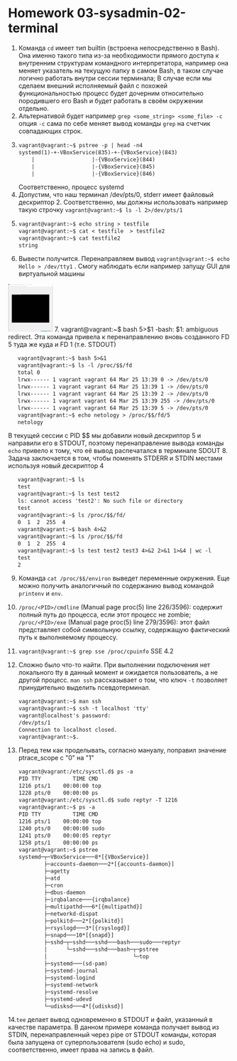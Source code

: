 # Homework 03-sysadmin-02-terminal

1. Команда `cd` имеет тип builtin (встроена непосредственно в Bash). Она именно такого типа из-за необходимости прямого доступа к внутренним структурам командного интерпретатора, например она меняет указатель на текущую папку в самом Bash, в таком случае логично работать внутри сессии терминала; В случае если мы сделаем внешний исполняемый файл с похожей функциональностью процесс будет дочерним относительно породившего его Bash и будет работать в своём окружении отдельно.
2. Альтернативой будет например `grep <some_string> <some_file> -c` опция `-с` сама по себе меняет вывод команды `grep` на счетчик совпадающих строк.
3.     vagrant@vagrant:~$ pstree -p | head -n4
       systemd(1)-+-VBoxService(835)-+-{VBoxService}(843)
           |                  |-{VBoxService}(844)
           |                  |-{VBoxService}(845)
           |                  |-{VBoxService}(846)  
    Соответственно, процесс systemd
4. Допустим, что наш терминал /dev/pts/0, stderr имеет файловый дескриптор 2. Соответственно, мы должны использовать например такую строчку `vagrant@vagrant:~$ ls -l 2>/dev/pts/1`
5.     vagrant@vagrant:~$ echo string > testfile
       vagrant@vagrant:~$ cat < testfile  > testfile2
       vagrant@vagrant:~$ cat testfile2
       string
6. Вывести получится. Перенаправляем вывод `vagrant@vagrant:~$ echo Hello > /dev/tty1` . Смогу наблюдать если например запущу GUI для виртуальной машины  
<img height="20%" src="TTY1.png" width="20%"/>
7.     vagrant@vagrant:~$ bash 5>$1
       -bash: $1: ambiguous redirect.  
    Эта команда привела к перенаправлению вновь созданного FD 5 туда же куда и FD 1 (т.е. STDOUT)  

       vagrant@vagrant:~$ bash 5>&1
       vagrant@vagrant:~$ ls -l /proc/$$/fd
       total 0
       lrwx------ 1 vagrant vagrant 64 Mar 25 13:39 0 -> /dev/pts/0
       lrwx------ 1 vagrant vagrant 64 Mar 25 13:39 1 -> /dev/pts/0
       lrwx------ 1 vagrant vagrant 64 Mar 25 13:39 2 -> /dev/pts/0
       lrwx------ 1 vagrant vagrant 64 Mar 25 13:39 255 -> /dev/pts/0
       lrwx------ 1 vagrant vagrant 64 Mar 25 13:39 5 -> /dev/pts/0
       vagrant@vagrant:~$ echo netology > /proc/$$/fd/5
       netology  
   В текущей сессии с PID $$ мы добавили новый дескриптор 5 и направили его в STDOUT, поэтому перенаправление вывода команды `echo` привело к тому, что её вывод распечатался в терминале SDOUT
8. Задача заключается в том, чтобы поменять STDERR и STDIN местами используя новый дескриптор 4    

       vagrant@vagrant:~$ ls
       test
       vagrant@vagrant:~$ ls test test2
       ls: cannot access 'test2': No such file or directory
       test
       vagrant@vagrant:~$ ls /proc/$$/fd/
       0  1  2  255  4
       vagrant@vagrant:~$ bash 4>&2
       vagrant@vagrant:~$ ls /proc/$$/fd
       0  1  2  255  4
       vagrant@vagrant:~$ ls test test2 test3 4>&2 2>&1 1>&4 | wc -l
       test
       2
9. Команда `cat /proc/$$/environ` выведет переменные окружения. Еще можно получить аналогичный по содержанию вывод командой `printenv` и `env`.
10.   `/proc/<PID>/cmdline` (Manual page proc(5) line 226/3596): содержит полный путь до процесса, если этот процесс не zombie;  
`/proc/<PID>/exe` (Manual page proc(5) line 279/3596): этот файл представляет собой символьную ссылку, содержащую фактический путь к выполняемому процессу.
11.  `vagrant@vagrant:~$ grep sse /proc/cpuinfo` SSE 4.2
12. Сложно было что-то найти. При выполнении подключения нет локального tty в данный момент и ожидается пользователь, а не другой процесс. `man ssh` рассказывает о том, что ключ `-t` позволяет принудительно выделить псевдотерминал.

        vagrant@vagrant:~$ man ssh
        vagrant@vagrant:~$ ssh -t localhost 'tty'
        vagrant@localhost's password:
        /dev/pts/1
        Connection to localhost closed.
        vagrant@vagrant:~$.
13. Перед тем как проделывать, согласно мануалу, поправил значение ptrace_scope с "0" на "1"  

        vagrant@vagrant:/etc/sysctl.d$ ps -a
        PID TTY          TIME CMD
        1216 pts/1    00:00:00 top
        1228 pts/0    00:00:00 ps
        vagrant@vagrant:/etc/sysctl.d$ sudo reptyr -T 1216
        vagrant@vagrant:~$ ps -a
        PID TTY          TIME CMD
        1216 pts/1    00:00:00 top
        1240 pts/0    00:00:00 sudo
        1241 pts/0    00:00:05 reptyr
        1258 pts/1    00:00:00 ps
        vagrant@vagrant:~$ pstree
        systemd─┬─VBoxService───8*[{VBoxService}]
                ├─accounts-daemon───2*[{accounts-daemon}]
                ├─agetty
                ├─atd
                ├─cron
                ├─dbus-daemon
                ├─irqbalance───{irqbalance}
                ├─multipathd───6*[{multipathd}]
                ├─networkd-dispat
                ├─polkitd───2*[{polkitd}]
                ├─rsyslogd───3*[{rsyslogd}]
                ├─snapd───10*[{snapd}]
                ├─sshd─┬─sshd───sshd───bash───sudo───reptyr
                │      └─sshd───sshd───bash─┬─pstree
                │                           └─top
                ├─systemd───(sd-pam)
                ├─systemd-journal
                ├─systemd-logind
                ├─systemd-network
                ├─systemd-resolve
                ├─systemd-udevd
                └─udisksd───4*[{udisksd}]

14.`tee` делает вывод одновременно в STDOUT и файл, указанный в качестве параметра. В данном примере команда получает вывод из STDIN, перенаправленный через pipe от STDOUT команды, которая была запущена от суперпользователя (sudo echo)
и sudo, соответственно, имеет права на запись в файл.
